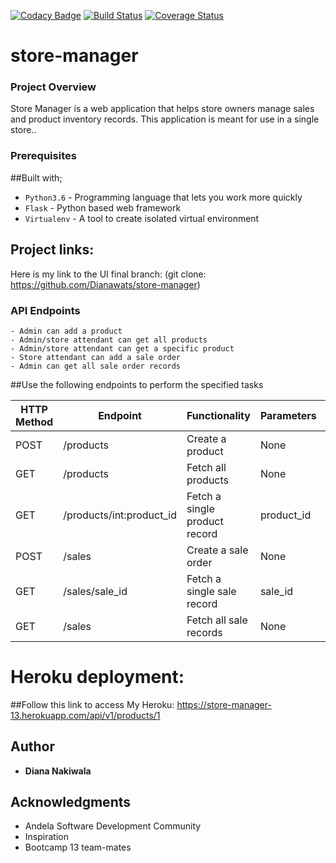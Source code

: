 [![Codacy Badge](https://api.codacy.com/project/badge/Grade/e9e6dd2c31b048a7a88316b75c3a8063)](https://www.codacy.com/app/Dianawats/store-manager?utm_source=github.com&amp;utm_medium=referral&amp;utm_content=Dianawats/store-manager&amp;utm_campaign=Badge_Grade)
[![Build Status](https://travis-ci.org/Dianawats/store-manager.svg?branch=develop)](https://travis-ci.org/Dianawats/store-manager)
[![Coverage Status](https://coveralls.io/repos/github/Dianawats/store-manager/badge.svg?branch=develop)](https://coveralls.io/github/Dianawats/store-manager?branch=develop)
# store-manager

### Project Overview
Store Manager is a web application that helps store owners manage sales and product inventory
records. This application is meant for use in a single store..


### Prerequisites

##Built with;
- `Python3.6` - Programming language that lets you work more quickly
- `Flask` - Python based web framework
- `Virtualenv` - A tool to create isolated virtual environment

## Project links:

Here is my link to the UI final branch:
(git clone: https://github.com/Dianawats/store-manager)

### API Endpoints
```
- Admin can add a product
- Admin/store attendant can get all products
- Admin/store attendant can get a specific product
- Store attendant can add a sale order
- Admin can get all sale order records
```

##Use the following endpoints to perform the specified tasks

HTTP Method | Endpoint | Functionality | Parameters | Protected
----------- | -------- | ------------- | ---------- | ---------
POST | /products | Create a product | None | False
GET | /products | Fetch all products | None | False
GET | /products/int:product_id | Fetch a single product record | product_id | False
POST | /sales | Create a sale order | None | False
GET | /sales/sale_id | Fetch a single sale record | sale_id | False
GET | /sales | Fetch all sale records | None | False

# Heroku deployment:

##Follow this link to access My Heroku: https://store-manager-13.herokuapp.com/api/v1/products/1
## Author

* **Diana Nakiwala**

## Acknowledgments

* Andela Software Development Community
* Inspiration
* Bootcamp 13 team-mates

